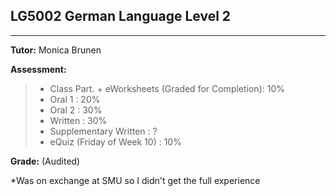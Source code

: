 ## LG5002 German Language Level 2
---
<b>Tutor:</b> Monica Brunen <br>

<b>Assessment:</b>
> - Class Part. + eWorksheets (Graded for Completion): 10% 
> - Oral 1 : 20% 
> - Oral 2 : 30% 
> - Written : 30% 
> - Supplementary Written : ?
> - eQuiz (Friday of Week 10) : 10%

<b>Grade:</b> (Audited)

*Was on exchange at SMU so I didn't get the full experience
